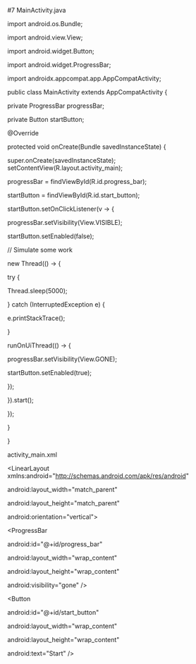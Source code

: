 #7
MainActivity.java

import android.os.Bundle;

import android.view.View;

import android.widget.Button;

import android.widget.ProgressBar;

import androidx.appcompat.app.AppCompatActivity;

public class MainActivity extends AppCompatActivity {

private ProgressBar progressBar;

private Button startButton;

@Override

protected void onCreate(Bundle savedInstanceState) {

super.onCreate(savedInstanceState);
setContentView(R.layout.activity_main);

progressBar = findViewById(R.id.progress_bar);

startButton = findViewById(R.id.start_button);

startButton.setOnClickListener(v -> {

progressBar.setVisibility(View.VISIBLE);

startButton.setEnabled(false);

// Simulate some work

new Thread(() -> {

try {

Thread.sleep(5000);

} catch (InterruptedException e) {

e.printStackTrace();

}

runOnUiThread(() -> {

progressBar.setVisibility(View.GONE);

startButton.setEnabled(true);

});

}).start();

});

}

}

activity_main.xml

<?xml version="1.0" encoding="utf-8"?>

<LinearLayout xmlns:android="http://schemas.android.com/apk/res/android"

android:layout_width="match_parent"

android:layout_height="match_parent"

android:orientation="vertical">

<ProgressBar

android:id="@+id/progress_bar"

android:layout_width="wrap_content"

android:layout_height="wrap_content"

android:visibility="gone" />

<Button

android:id="@+id/start_button"

android:layout_width="wrap_content"

android:layout_height="wrap_content"

android:text="Start" />

</LinearLayout>
